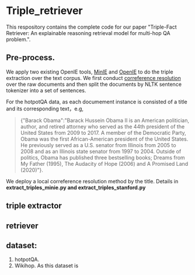 # Triple_retriever

This respository contains the complete code for our paper "Triple-Fact Retriever: An explainable reasoning retrieval model for multi-hop QA problem.".

## Pre-process. 
  
  We apply two existing OpenIE tools, [MinIE](https://github.com/uma-pi1/minie#minie-open-information-extraction-system) and [OpenIE]( https://stanfordnlp.github.io/CoreNLP/openie.html) to do the triple extraction over the text corpus. We first conduct [correference resolution](https://github.com/huggingface/neuralcoref) over the raw documents and then split the documents by NLTK sentence tokenizer into a set of sentences.
  
  For the hotpotQA data, as each documement instance is consisted of a title and its corresponding text，e.g, 
  >{"Barack Obama":"Barack Hussein Obama II is an American politician, author, and retired attorney who served as the 44th president of the United States from 2009 to 2017. A member of the Democratic Party, Obama was the first African-American president of the United States. He previously served as a U.S. senator from Illinois from 2005 to 2008 and as an Illinois state senator from 1997 to 2004. Outside of politics, Obama has published three bestselling books; Dreams from My Father (1995), The Audacity of Hope (2006) and A Promised Land (2020)"}.
  
  We deploy a local correference resolution method by the title. Details in **extract_triples_minie.py and extract_triples_stanford.py**

## triple extractor

## retriever


## dataset:
1. hotpotQA.
2. Wikihop.
   As this dataset is 
